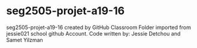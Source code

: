 # seg2505-projet-a19-16
seg2505-projet-a19-16 created by GitHub Classroom
Folder imported from jessie021 school github Account.
Code written by: Jessie Detchou and Samet Yilzman
